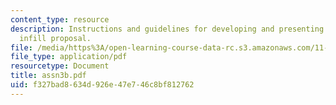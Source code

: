 ```yaml
---
content_type: resource
description: Instructions and guidelines for developing and presenting a mixed use
  infill proposal.
file: /media/https%3A/open-learning-course-data-rc.s3.amazonaws.com/11-328j-urban-design-skills-observing-interpreting-and-representing-the-city-fall-2004/f327bad8634d926e47e746c8bf812762_assn3b.pdf
file_type: application/pdf
resourcetype: Document
title: assn3b.pdf
uid: f327bad8-634d-926e-47e7-46c8bf812762
---
```

